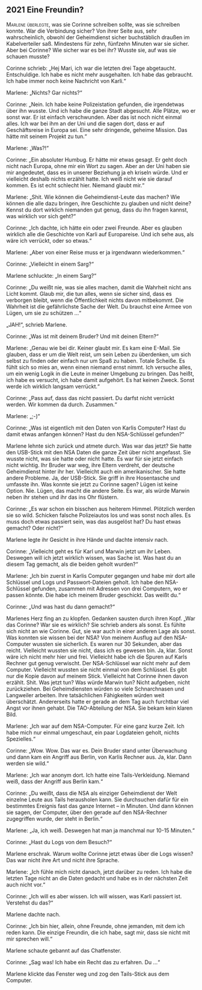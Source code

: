 ## **2021** Eine Freundin?

<span style="font-variant:small-caps;">Marlene überlegte,</span> was sie Corinne schreiben sollte, was sie schreiben konnte.
War die Verbindung sicher? Von ihrer Seite aus, sehr wahrscheinlich, obwohl der Geheimdienst sicher buchstäblich draußen im Kabelverteiler saß.
Mindestens für zehn, fünfzehn Minuten war sie sicher.
Aber bei Corinne? Wie sicher war es bei ihr? Wusste sie, auf was sie schauen musste?

Corinne schrieb: „Hej Mari, ich war die letzten drei Tage abgetaucht.
Entschuldige.
Ich habe es nicht mehr ausgehalten.
Ich habe das gebraucht.
Ich habe immer noch keine Nachricht von Karli.“

Marlene: „Nichts? Gar nichts?“

Corinne: „Nein.
Ich habe keine Polizeistation gefunden, die irgendetwas über ihn wusste.
Und ich habe die ganze Stadt abgesucht.
Alle Plätze, wo er sonst war.
Er ist einfach verschwunden.
Aber das ist noch nicht einmal alles.
Ich war bei ihm an der Uni und die sagen dort, dass er auf Geschäftsreise in Europa sei.
Eine sehr dringende, geheime Mission.
Das hätte mit seinem Projekt zu tun.“

Marlene: „Was?!“

Corinne: „Ein absoluter Humbug.
Er hätte mir etwas gesagt.
Er geht doch nicht nach Europa, ohne mir ein Wort zu sagen.
Aber an der Uni haben sie mir angedeutet, dass es in unserer Beziehung ja eh kriseln würde.
Und er vielleicht deshalb nichts erzählt hatte.
Ich weiß nicht wie sie darauf kommen.
Es ist echt schlecht hier.
Niemand glaubt mir.“

Marlene: „Shit.
Wie können die Geheimdienst-Leute das machen? Wie können die alle dazu bringen, ihre Geschichte zu glauben und nicht deine? Kennst du dort wirklich niemanden gut genug, dass du ihn fragen kannst, was wirklich vor sich geht?“

Corinne: „Ich dachte, ich hätte ein oder zwei Freunde.
Aber es glauben wirklich alle die Geschichte von Karli auf Europareise.
Und ich sehe aus, als wäre ich verrückt, oder so etwas.“

Marlene: „Aber von einer Reise muss er ja irgendwann wiederkommen.“

Corinne: „Vielleicht in einem Sarg?“

Marlene schluckte: „In einem Sarg?“

Corinne: „Du weißt nie, was sie alles machen, damit die Wahrheit nicht ans Licht kommt.
Glaub mir, die tun alles, wenn sie sicher sind, dass es verborgen bleibt, wenn die Öffentlichkeit nichts davon mitbekommt.
Die Wahrheit ist die gefährlichste Sache der Welt.
Du brauchst eine Armee von Lügen, um sie zu schützen …“

„JAH!“, schrieb Marlene.

Corinne: „Was ist mit deinem Bruder? Und mit deinen Eltern?“

Marlene: „Genau wie bei dir.
Keiner glaubt mir.
Es kam eine E-Mail.
Sie glauben, dass er um die Welt reist, um sein Leben zu überdenken, um sich selbst zu finden oder einfach nur um Spaß zu haben.
Totale Scheiße.
Es fühlt sich so mies an, wenn einen niemand ernst nimmt.
Ich versuche alles, um ein wenig Logik in die Leute in meiner Umgebung zu bringen.
Das heißt, ich habe es versucht, ich habe damit aufgehört.
Es hat keinen Zweck.
Sonst werde ich wirklich langsam verrückt.“

Corinne: „Pass auf, dass das nicht passiert.
Du darfst nicht verrückt werden.
Wir kommen da durch.
Zusammen.“

Marlene: „;-)“

Corinne: „Was ist eigentlich mit den Daten von Karlis Computer? Hast du damit etwas anfangen können? Hast du den NSA-Schlüssel gefunden?“

Marlene lehnte sich zurück und atmete durch.
Was war das jetzt? Sie hatte den USB-Stick mit den NSA Daten die ganze Zeit über nicht angefasst.
Sie wusste nicht, was sie hatte oder nicht hatte.
Es war für sie jetzt einfach nicht wichtig.
Ihr Bruder war weg, ihre Eltern verdreht, der deutsche Geheimdienst hinter ihr her.
Vielleicht auch ein amerikanischer.
Sie hatte andere Probleme.
Ja, der USB-Stick.
Sie griff in ihre Hosentasche und umfasste ihn.
Was konnte sie jetzt zu Corinne sagen? Lügen ist keine Option.
Nie.
Lügen, das macht die andere Seite.
Es war, als würde Marwin neben ihr stehen und ihr das ins Ohr flüstern.

Corinne: „Es war schon ein bisschen aus heiterem Himmel.
Plötzlich werden sie so wild.
Schicken falsche Polizeiautos los und was sonst noch alles.
Es muss doch etwas passiert sein, was das ausgelöst hat? Du hast etwas gemacht? Oder nicht?“

Marlene legte ihr Gesicht in ihre Hände und dachte intensiv nach.

Corinne: „Vielleicht geht es für Karl und Marwin jetzt um ihr Leben.
Deswegen will ich jetzt wirklich wissen, was Sache ist.
Was hast du an diesem Tag gemacht, als die beiden geholt wurden?“

Marlene: „Ich bin zuerst in Karlis Computer gegangen und habe mir dort alle Schlüssel und Logs und Passwort-Dateien geholt.
Ich habe den NSA-Schlüssel gefunden, zusammen mit Adressen von drei Computern, wo er passen könnte.
Die habe ich meinem Bruder geschickt.
Das weißt du.“

Corinne: „Und was hast du dann gemacht?“

Marlenes Herz fing an zu klopfen.
Gedanken sausten durch ihren Kopf.
„War das Corinne? War sie es wirklich? Sie schrieb anders als sonst.
Es fühlte sich nicht an wie Corinne.
Gut, sie war auch in einer anderen Lage als sonst.
Was konnten sie wissen bei der NSA? Von meinem Ausflug auf den NSA-Computer wussten sie sicherlich.
Es waren nur 30 Sekunden, aber das reicht.
Vielleicht wussten sie nicht, dass ich es gewesen bin.
Ja, klar.
Sonst wäre ich nicht mehr hier und frei.
Vielleicht habe ich die Spuren auf Karls Rechner gut genug verwischt.
Der NSA-Schlüssel war nicht mehr auf dem Computer.
Vielleicht wussten sie nicht einmal von dem Schlüssel.
Es gibt nur die Kopie davon auf meinem Stick.
Vielleicht hat Corinne ihnen davon erzählt.
Shit.
Was jetzt tun? Was würde Marwin tun? Nicht aufgeben, nicht zurückziehen.
Bei Geheimdiensten würden so viele Schnarchnasen und Langweiler arbeiten.
Ihre tatsächlichen Fähigkeiten würden weit überschätzt.
Andererseits hatte er gerade an dem Tag auch furchtbar viel Angst vor ihnen gehabt.
Die TAO-Abteilung der NSA.
Sie bekam kein klaren Bild.

Marlene: „Ich war auf dem NSA-Computer.
Für eine ganz kurze Zeit.
Ich habe mich nur einmal umgeschaut, ein paar Logdateien geholt, nichts Spezielles.“

Corinne: „Wow.
Wow.
Das war es.
Dein Bruder stand unter Überwachung und dann kam ein Angriff aus Berlin, von Karlis Rechner aus.
Ja, klar.
Dann werden sie wild.“

Marlene: „Ich war anonym dort.
Ich hatte eine Tails-Verkleidung.
Niemand weiß, dass der Angriff aus Berlin kam.“

Corinne: „Du weißt, dass die NSA als einziger Geheimdienst der Welt einzelne Leute aus Tails herausholen kann.
Sie durchsuchen dafür für ein bestimmtes Ereignis fast das ganze Internet – in Minuten.
Und dann können sie sagen, der Computer, über den gerade auf den NSA-Rechner zugegriffen wurde, der steht in Berlin.“

Marlene: „Ja, ich weiß.
Deswegen hat man ja manchmal nur 10-15 Minuten.“

Corinne: „Hast du Logs von dem Besuch?“

Marlene erschrak.
Warum wollte Corinne jetzt etwas über die Logs wissen? Das war nicht ihre Art und nicht ihre Sprache.

Marlene: „Ich fühle mich nicht danach, jetzt darüber zu reden.
Ich habe die letzten Tage nicht an die Daten gedacht und habe es in der nächsten Zeit auch nicht vor.“

Corinne: „Ich will es aber wissen.
Ich will wissen, was Karli passiert ist.
Verstehst du das?“

Marlene dachte nach.

Corinne: „Ich bin hier, allein, ohne Freunde, ohne jemanden, mit dem ich reden kann.
Die einzige Freundin, die ich habe, sagt mir, dass sie nicht mit mir sprechen will.“

Marlene schaute gebannt auf das Chatfenster.

Corinne: „Sag was! Ich habe ein Recht das zu erfahren.
Du …“

Marlene klickte das Fenster weg und zog den Tails-Stick aus dem Computer.

